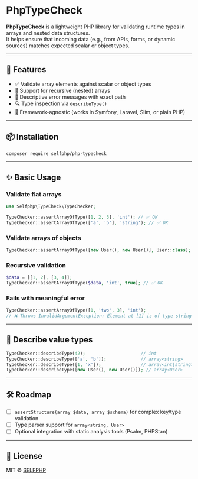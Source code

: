 # PhpTypeCheck

**PhpTypeCheck** is a lightweight PHP library for validating runtime types in arrays and nested data structures.  
It helps ensure that incoming data (e.g., from APIs, forms, or dynamic sources) matches expected scalar or object types.

---

## 🚀 Features

- ✅ Validate array elements against scalar or object types
- 🔁 Support for recursive (nested) arrays
- 🧠 Descriptive error messages with exact path
- 🔍 Type inspection via `describeType()`
- 🎯 Framework-agnostic (works in Symfony, Laravel, Slim, or plain PHP)

---

## 📦 Installation

```bash
composer require selfphp/php-typecheck
```

---

## ✨ Basic Usage

### Validate flat arrays
```php
use Selfphp\TypeCheck\TypeChecker;

TypeChecker::assertArrayOfType([1, 2, 3], 'int'); // ✅ OK
TypeChecker::assertArrayOfType(['a', 'b'], 'string'); // ✅ OK
```

### Validate arrays of objects
```php
TypeChecker::assertArrayOfType([new User(), new User()], User::class); // ✅ OK
```

### Recursive validation
```php
$data = [[1, 2], [3, 4]];
TypeChecker::assertArrayOfType($data, 'int', true); // ✅ OK
```

### Fails with meaningful error
```php
TypeChecker::assertArrayOfType([1, 'two', 3], 'int');
// ❌ Throws InvalidArgumentException: Element at [1] is of type string, expected int
```

---

## 🧪 Describe value types

```php
TypeChecker::describeType(42);                     // int
TypeChecker::describeType(['a', 'b']);             // array<string>
TypeChecker::describeType([1, 'x']);               // array<int|string>
TypeChecker::describeType([new User(), new User()]); // array<User>
```

---

## 🛠 Roadmap

- [ ] `assertStructure(array $data, array $schema)` for complex key/type validation
- [ ] Type parser support for `array<string, User>`
- [ ] Optional integration with static analysis tools (Psalm, PHPStan)

---

## 📄 License

MIT © [SELFPHP](https://github.com/selfphp)
